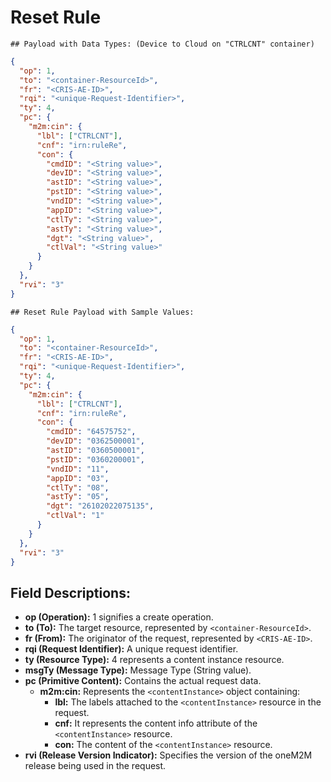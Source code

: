 # Reset Rule

```
## Payload with Data Types: (Device to Cloud on "CTRLCNT" container)
```

```json
{
  "op": 1,
  "to": "<container-ResourceId>",
  "fr": "<CRIS-AE-ID>",
  "rqi": "<unique-Request-Identifier>",
  "ty": 4,
  "pc": {
    "m2m:cin": {
      "lbl": ["CTRLCNT"],
      "cnf": "irn:ruleRe",
      "con": {
        "cmdID": "<String value>",
        "devID": "<String value>",
        "astID": "<String value>",
        "pstID": "<String value>",
        "vndID": "<String value>",
        "appID": "<String value>",
        "ctlTy": "<String value>",
        "astTy": "<String value>",
        "dgt": "<String value>",
        "ctlVal": "<String value>"
      }
    }
  },
  "rvi": "3"
}
```

```
## Reset Rule Payload with Sample Values:
```

```json
{
  "op": 1,
  "to": "<container-ResourceId>",
  "fr": "<CRIS-AE-ID>",
  "rqi": "<unique-Request-Identifier>",
  "ty": 4,
  "pc": {
    "m2m:cin": {
      "lbl": ["CTRLCNT"],
      "cnf": "irn:ruleRe",
      "con": {
        "cmdID": "64575752",
        "devID": "0362500001",
        "astID": "0360500001",
        "pstID": "0360200001",
        "vndID": "11",
        "appID": "03",
        "ctlTy": "08",
        "astTy": "05",
        "dgt": "26102022075135",
        "ctlVal": "1"
      }
    }
  },
  "rvi": "3"
}
```

## Field Descriptions:

- **op (Operation):** 1 signifies a create operation.
- **to (To):** The target resource, represented by `<container-ResourceId>`.
- **fr (From):** The originator of the request, represented by `<CRIS-AE-ID>`.
- **rqi (Request Identifier):** A unique request identifier.
- **ty (Resource Type):** 4 represents a content instance resource.
- **msgTy (Message Type):** Message Type (String value).
- **pc (Primitive Content):** Contains the actual request data.
  - **m2m:cin:** Represents the `<contentInstance>` object containing:
    - **lbl:** The labels attached to the `<contentInstance>` resource in the request.
    - **cnf:** It represents the content info attribute of the `<contentInstance>` resource.
    - **con:** The content of the `<contentInstance>` resource.
- **rvi (Release Version Indicator):** Specifies the version of the oneM2M release being used in the request.
